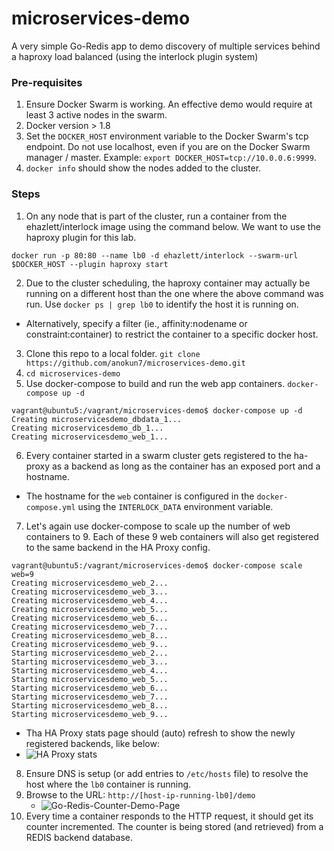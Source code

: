 # microservices-demo
A very simple Go-Redis app to demo discovery of multiple services behind a haproxy load balanced (using the interlock plugin system)

### Pre-requisites
1. Ensure Docker Swarm is working. An effective demo would require at least 3 active nodes in the swarm.
2. Docker version > 1.8
3. Set the `DOCKER_HOST` environment variable to the Docker Swarm's tcp endpoint. Do not use localhost, even if you are on the Docker Swarm manager / master. Example: `export DOCKER_HOST=tcp://10.0.0.6:9999`.
4. `docker info` should show the nodes added to the cluster.

### Steps
1. On any node that is part of the cluster, run a container from the ehazlett/interlock image using the command below. We want to use the haproxy plugin for this lab.
  ```
  docker run -p 80:80 --name lb0 -d ehazlett/interlock --swarm-url $DOCKER_HOST --plugin haproxy start
  ```
2. Due to the cluster scheduling, the haproxy container may actually be running on a different host than the one where the above command was run. Use `docker ps | grep lb0` to identify the host it is running on.
  - Alternatively, specify a filter (ie., affinity:nodename or constraint:container) to restrict the container to a specific docker host.
3. Clone this repo to a local folder. `git clone https://github.com/anokun7/microservices-demo.git`
4. `cd microservices-demo`
5. Use docker-compose to build and run the web app containers. `docker-compose up -d`

  ```
  vagrant@ubuntu5:/vagrant/microservices-demo$ docker-compose up -d 
  Creating microservicesdemo_dbdata_1...
  Creating microservicesdemo_db_1...
  Creating microservicesdemo_web_1...
  ```
6. Every container started in a swarm cluster gets registered to the ha-proxy as a backend as long as the container has an exposed port and a hostname.
  - The hostname for the `web` container is configured in the `docker-compose.yml` using the `INTERLOCK_DATA` environment variable.
7. Let's again use docker-compose to scale up the number of web containers to 9. Each of these 9 web containers will also get registered to the same backend in the HA Proxy config.
 
  ```
  vagrant@ubuntu5:/vagrant/microservices-demo$ docker-compose scale web=9
  Creating microservicesdemo_web_2...
  Creating microservicesdemo_web_3...
  Creating microservicesdemo_web_4...
  Creating microservicesdemo_web_5...
  Creating microservicesdemo_web_6...
  Creating microservicesdemo_web_7...
  Creating microservicesdemo_web_8...
  Creating microservicesdemo_web_9...
  Starting microservicesdemo_web_2...
  Starting microservicesdemo_web_3...
  Starting microservicesdemo_web_4...
  Starting microservicesdemo_web_5...
  Starting microservicesdemo_web_6...
  Starting microservicesdemo_web_7...
  Starting microservicesdemo_web_8...
  Starting microservicesdemo_web_9...
  ```
  - Tha HA Proxy stats page should (auto) refresh to show the newly registered backends, like below:
  - ![HA Proxy stats](https://flic.kr/p/z674on)
8. Ensure DNS is setup (or add entries to `/etc/hosts` file) to resolve the host where the `lb0` container is running.
9. Browse to the URL: `http://[host-ip-running-lb0]/demo`
   - ![Go-Redis-Counter-Demo-Page](https://flic.kr/p/z55GM7)
10. Every time a container responds to the HTTP request, it should get its counter incremented. The counter is being stored (and retrieved) from a REDIS backend database.

